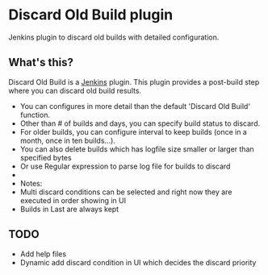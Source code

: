 Discard Old Build plugin
===========================

Jenkins plugin to discard old builds with detailed configuration.

What's this?
-------------

Discard Old Build is a [Jenkins](http://jenkins-ci.org/) plugin.
This plugin provides a post-build step where you can discard old build results.

* You can configures in more detail than the default 'Discard Old Build' function.
* Other than # of builds and days, you can specify build status to discard.
* For older builds, you can configure interval to keep builds (once in a month, once in ten builds...).
* You can also delete builds which has logfile size smaller or larger than specified bytes
* Or use Regular expression to parse log file for builds to discard
*
* Notes:
* Multi discard conditions can be selected and right now they are executed in order showing in UI
* Builds in Last are always kept


TODO
----
* Add help files
* Dynamic add discard condition in UI which decides the discard priority


